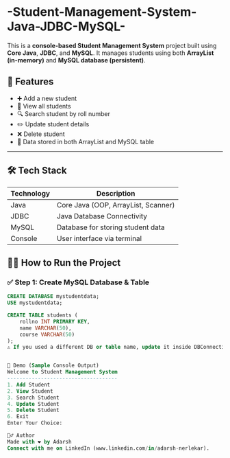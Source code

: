 # -Student-Management-System-Java-JDBC-MySQL-
This is a **console-based Student Management System** project built using **Core Java**, **JDBC**, and **MySQL**.   It manages students using both **ArrayList (in-memory)** and **MySQL database (persistent)**.
## 📌 Features

- ➕ Add a new student  
- 👀 View all students  
- 🔍 Search student by roll number  
- ✏️ Update student details  
- ❌ Delete student  
- 💾 Data stored in both ArrayList and MySQL table

---

## 🛠️ Tech Stack

| Technology | Description |
|------------|-------------|
| Java       | Core Java (OOP, ArrayList, Scanner) |
| JDBC       | Java Database Connectivity |
| MySQL      | Database for storing student data |
| Console    | User interface via terminal |


## 🧑‍💻 How to Run the Project
### ✅ Step 1: Create MySQL Database & Table
```sql
CREATE DATABASE mystudentdata;
USE mystudentdata;

CREATE TABLE students (
    rollno INT PRIMARY KEY,
    name VARCHAR(50),
    course VARCHAR(50)
);
⚠️ If you used a different DB or table name, update it inside DBConnection.java and StudentDAO.java.


📸 Demo (Sample Console Output)
Welcome to Student Management System
------------------------------------
1. Add Student
2. View Student
3. Search Student
4. Update Student
5. Delete Student
6. Exit
Enter Your Choice:

🙋‍♂️ Author
Made with ❤️ by Adarsh
Connect with me on LinkedIn (www.linkedin.com/in/adarsh-nerlekar).


